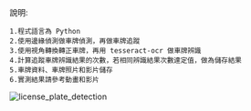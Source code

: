 說明:

    1.程式語言為 Python
    2.使用邊緣偵測做車牌偵測，再做車牌追蹤
    3.使用視角轉換轉正車牌，再用 tesseract-ocr 做車牌辨識
    4.計算追蹤車牌辨識結果的次數，若相同辨識結果次數達定值，做為儲存結果
    5.車牌資料、車牌照片和影片儲存
    6.實測結果請參考動畫和影片





   ![license_plate_detection](https://github.com/kartg0046920/License_Plate_Recognition/assets/65480821/2990b3e3-72d2-4105-87dc-03e4fa90812e)








    

